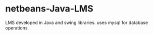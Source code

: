 # netbeans-Java-LMS
LMS developed in Java and swing libraries. uses mysql for database operations. 
